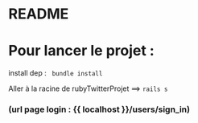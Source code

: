 # README

<h1>Pour lancer le projet :</h1>

install dep : <code> bundle install </code>
<br>

Aller à la racine de rubyTwitterProjet ==>  <code>rails s</code>
<br>

<h3>(url page login : {{ localhost }}/users/sign_in)</h3>

